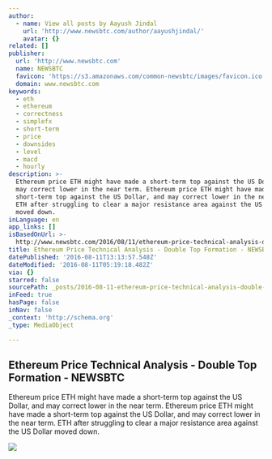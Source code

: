 ```yaml
---
author:
  - name: View all posts by Aayush Jindal
    url: 'http://www.newsbtc.com/author/aayushjindal/'
    avatar: {}
related: []
publisher:
  url: 'http://www.newsbtc.com'
  name: NEWSBTC
  favicon: 'https://s3.amazonaws.com/common-newsbtc/images/favicon.ico'
  domain: www.newsbtc.com
keywords:
  - eth
  - ethereum
  - correctness
  - simplefx
  - short-term
  - price
  - downsides
  - level
  - macd
  - hourly
description: >-
  Ethereum price ETH might have made a short-term top against the US Dollar, and
  may correct lower in the near term. Ethereum price ETH might have made a
  short-term top against the US Dollar, and may correct lower in the near term.
  ETH after struggling to clear a major resistance area against the US Dollar
  moved down.
inLanguage: en
app_links: []
isBasedOnUrl: >-
  http://www.newsbtc.com/2016/08/11/ethereum-price-technical-analysis-double-top-formation/
title: Ethereum Price Technical Analysis - Double Top Formation - NEWSBTC
datePublished: '2016-08-11T13:13:57.548Z'
dateModified: '2016-08-11T05:19:18.482Z'
via: {}
starred: false
sourcePath: _posts/2016-08-11-ethereum-price-technical-analysis-double-top-formation-n.md
inFeed: true
hasPage: false
inNav: false
_context: 'http://schema.org'
_type: MediaObject

---
```

<article style=""><h1>Ethereum Price Technical Analysis - Double Top Formation - NEWSBTC</h1><p>Ethereum price ETH might have made a short-term top against the US Dollar, and may correct lower in the near term. Ethereum price ETH might have made a short-term top against the US Dollar, and may correct lower in the near term. ETH after struggling to clear a major resistance area against the US Dollar moved down.</p><img src="http://s3.amazonaws.com/main-newsbtc-images/2016/08/11032918/Ethereum9.png" /></article>